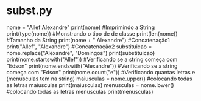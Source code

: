 # subst.py

nome = "Allef Alexandre"
print(nome) #Imprimindo a String
print(type(nome)) #Monstrando o tipo de de classe
print(len(nome)) #Tamanho da String
print(nome + " Alexandre") #Concatenação1
print("Allef", "Alexandre") #Concatenação2
substituicao = nome.replace("Alexandre", "Domingos")
print(substituicao)
print(nome.startswith("Allef")) #Verificando se a string começa com "Edson"
print(nome.endswith("Alexandre")) #Verificando se a string começa com "Edson"
print(nome.count("e")) #Verificando quantas letras e (menusculas tem na string)
maiusculas = nome.upper() #colocando todas as letras maiusculas
print(maiusculas)
menusculas = nome.lower() #colocando todas as letras menusculas
print(menusculas)
